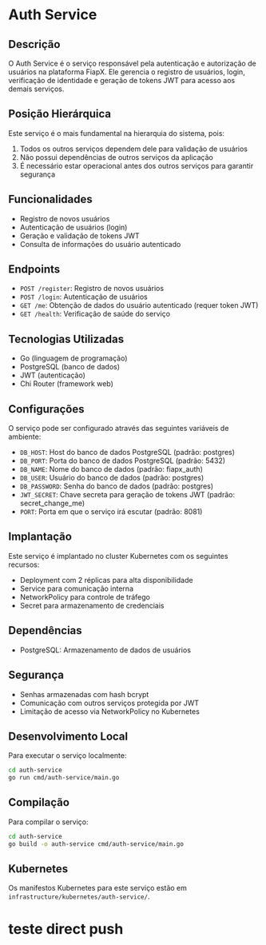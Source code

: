 # Auth Service

## Descrição
O Auth Service é o serviço responsável pela autenticação e autorização de usuários na plataforma FiapX. Ele gerencia o registro de usuários, login, verificação de identidade e geração de tokens JWT para acesso aos demais serviços.

## Posição Hierárquica
Este serviço é o mais fundamental na hierarquia do sistema, pois:
1. Todos os outros serviços dependem dele para validação de usuários
2. Não possui dependências de outros serviços da aplicação
3. É necessário estar operacional antes dos outros serviços para garantir segurança

## Funcionalidades
- Registro de novos usuários
- Autenticação de usuários (login)
- Geração e validação de tokens JWT
- Consulta de informações do usuário autenticado

## Endpoints
- `POST /register`: Registro de novos usuários
- `POST /login`: Autenticação de usuários
- `GET /me`: Obtenção de dados do usuário autenticado (requer token JWT)
- `GET /health`: Verificação de saúde do serviço

## Tecnologias Utilizadas
- Go (linguagem de programação)
- PostgreSQL (banco de dados)
- JWT (autenticação)
- Chi Router (framework web)

## Configurações
O serviço pode ser configurado através das seguintes variáveis de ambiente:
- `DB_HOST`: Host do banco de dados PostgreSQL (padrão: postgres)
- `DB_PORT`: Porta do banco de dados PostgreSQL (padrão: 5432)
- `DB_NAME`: Nome do banco de dados (padrão: fiapx_auth)
- `DB_USER`: Usuário do banco de dados (padrão: postgres)
- `DB_PASSWORD`: Senha do banco de dados (padrão: postgres)
- `JWT_SECRET`: Chave secreta para geração de tokens JWT (padrão: secret_change_me)
- `PORT`: Porta em que o serviço irá escutar (padrão: 8081)

## Implantação
Este serviço é implantado no cluster Kubernetes com os seguintes recursos:
- Deployment com 2 réplicas para alta disponibilidade
- Service para comunicação interna
- NetworkPolicy para controle de tráfego
- Secret para armazenamento de credenciais

## Dependências
- PostgreSQL: Armazenamento de dados de usuários

## Segurança
- Senhas armazenadas com hash bcrypt
- Comunicação com outros serviços protegida por JWT
- Limitação de acesso via NetworkPolicy no Kubernetes

## Desenvolvimento Local
Para executar o serviço localmente:

```bash
cd auth-service
go run cmd/auth-service/main.go
```

## Compilação
Para compilar o serviço:

```bash
cd auth-service
go build -o auth-service cmd/auth-service/main.go
```

## Kubernetes
Os manifestos Kubernetes para este serviço estão em `infrastructure/kubernetes/auth-service/`.
# teste direct push
